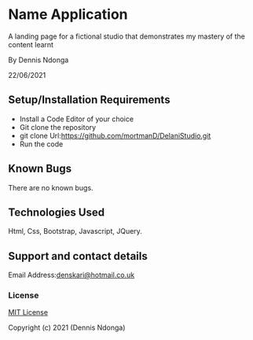 # Name Application

A landing page for a fictional studio that demonstrates my mastery of the content learnt

By Dennis Ndonga

22/06/2021

## Setup/Installation Requirements
* Install a Code Editor of your choice
* Git clone the repository 
* git clone Url:https://github.com/mortmanD/DelaniStudio.git
* Run the code

## Known Bugs

There are no known bugs.

## Technologies Used

Html, Css, Bootstrap, Javascript, JQuery.

## Support and contact details
Email Address:denskari@hotmail.co.uk 

### License

[MIT License](LICENSE)

Copyright (c) 2021 (Dennis Ndonga)